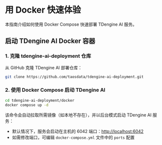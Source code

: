 # 用 Docker 快速体验

本指南介绍如何使用 Docker Compose 快速部署 TDengine AI 服务。

## 启动 TDengine AI Docker 容器

### 1. 克隆 tdengine-ai-deployment 仓库

从 GitHub 克隆 TDengine AI 部署仓库：

```bash
git clone https://github.com/taosdata/tdengine-ai-deployment.git
```

### 2. 使用 Docker Compose 启动 TDengine AI

```bash
cd tdengine-ai-deployment/docker
docker compose up -d
```

该命令会自动拉取所需镜像（如本地不存在），并以后台模式启动 TDengine AI 服务：
- 默认情况下，服务会启动在主机的 6042 端口：[http://localhost:6042](http://localhost:6042)
- 如需修改端口，可编辑 `docker-compose.yml` 文件中的 `ports` 配置